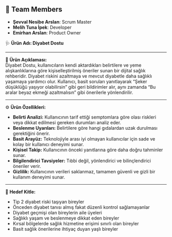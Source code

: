 ## 👥 Team Members

- **Şevval Nesibe Arslan**: Scrum Master
- **Melih Tuna İpek**: Developer  
- **Emirhan Arslan**: Product Owner 


🩺 **Ürün Adı: Diyabet Dostu**

---

📌 **Ürün Açıklaması:**  
Diyabet Dostu, kullanıcıların kendi aktardıkları belirtilere ve yeme alışkanlıklarına göre kişiselleştirilmiş öneriler sunan bir dijital sağlık rehberidir. Diyabet riskini azaltmaya ve mevcut diyabetle daha sağlıklı yaşamaya yardımcı olur. Kullanıcı, basit soruları yanıtlayarak “Şeker düşüklüğü yaşıyor olabilirsin” gibi geri bildirimler alır, aynı zamanda “Bu aralar beyaz ekmeği azaltmalısın” gibi önerilerle yönlendirilir.

---

⚙ **Ürün Özellikleri:**

- **Belirti Analizi:** Kullanıcının tarif ettiği semptomlara göre olası riskleri veya dikkat edilmesi gereken durumları analiz eder.  
- **Beslenme Uyarıları:** Belirtilere göre hangi gıdalardan uzak durulması gerektiğini önerir.  
- **Basit Arayüz:** Teknolojiyle arası iyi olmayan kullanıcılar için sade ve kolay bir kullanıcı deneyimi sunar.  
- **Kişisel Takip:** Kullanıcının önceki yanıtlarına göre daha doğru tahminler sunar.  
- **Bilgilendirici Tavsiyeler:** Tıbbi değil, yönlendirici ve bilinçlendirici öneriler verir.  
- **Gizlilik:** Kullanıcının verileri saklanmaz, tamamen güvenli ve gizli bir kullanım deneyimi sunar.  

---

🎯 **Hedef Kitle:**

- Tip 2 diyabet riski taşıyan bireyler  
- Önceden diyabet tanısı almış fakat düzenli kontrol sağlamayanlar  
- Diyabet geçmişi olan bireylerin aile üyeleri  
- Sağlıklı yaşam ve beslenmeye dikkat eden bireyler  
- Kırsal bölgelerde sağlık hizmetine erişimi sınırlı olan bireyler  
- Basit sağlık önerilerine ihtiyaç duyan yaşlı bireyler  


